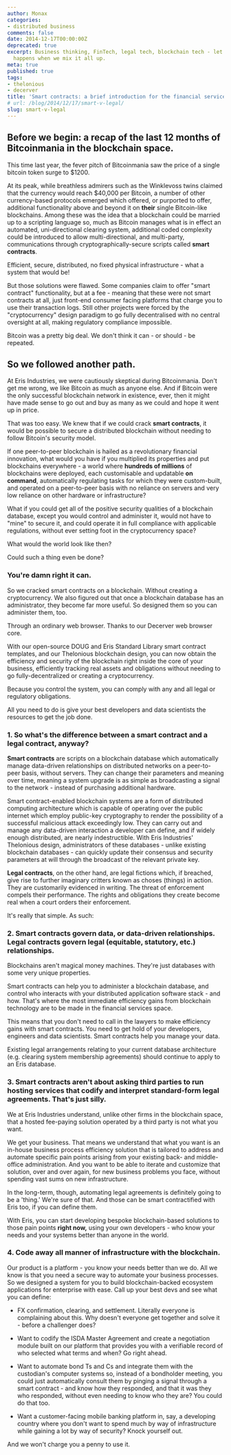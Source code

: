 ```yaml
---
author: Monax
categories:
- distributed business
comments: false
date: 2014-12-17T00:00:00Z
deprecated: true
excerpt: Business thinking, FinTech, legal tech, blockchain tech - let's see what
  happens when we mix it all up.
meta: true
published: true
tags:
- thelonious
- decerver
title: 'Smart contracts: a brief introduction for the financial services industry'
# url: /blog/2014/12/17/smart-v-legal/
slug: smart-v-legal
---
```




## Before we begin: a recap of the last 12 months of Bitcoinmania in the blockchain space.

This time last year, the fever pitch of Bitcoinmania saw the price of a single bitcoin token surge to $1200.

At its peak, while breathless admirers such as the Winklevoss twins claimed that the currency would reach $40,000 per Bitcoin, a number of other currency-based protocols emerged which offered, or purported to offer, additional functionality above and beyond it on **their** single Bitcoin-like blockchains. Among these was the idea that a blockchain could be married up to a scripting language so, much as Bitcoin manages what is in effect an automated, uni-directional clearing system, additional coded complexity could be introduced to allow multi-directional, and multi-party, communications through cryptographically-secure scripts called **smart contracts**.

Efficient, secure, distributed, no fixed physical infrastructure - what a system that would be!

But those solutions were flawed. Some companies claim to offer "smart contract" functionality, but at a fee - meaning that these were not smart contracts at all, just front-end consumer facing platforms that charge you to use their transaction logs. Still other projects were forced by the "cryptocurrency" design paradigm to go fully decentralised with no central oversight at all, making regulatory compliance impossible.

Bitcoin was a pretty big deal. We don't think it can - or should - be repeated.

## So we followed another path.

At Eris Industries, we were cautiously skeptical during Bitcoinmania. Don't get me wrong, we like Bitcoin as much as anyone else. And if Bitcoin were the only successful blockchain network in existence, ever, then it might have made sense to go out and buy as many as we could and hope it went up in price.

That was too easy. We knew that if we could crack **smart contracts**, it would be possible to secure a distributed blockchain without needing to follow Bitcoin's security model.

If one peer-to-peer blockchain is hailed as a revolutionary financial innovation, what would you have if you multiplied its properties and put blockchains everywhere - a world where **hundreds of millions** of blockchains were deployed, each customisable and updatable **on command**, automatically regulating tasks for which they were custom-built, and operated on a peer-to-peer basis with no reliance on servers and very low reliance on other hardware or infrastructure?

What if you could get all of the positive security qualities of a blockchain database, except you would control and administer it, would not have to "mine" to secure it, and could operate it in full compliance with applicable regulations, without ever setting foot in the cryptocurrency space?

What would the world look like then?

Could such a thing even be done?

### You're damn right it can.

So we cracked smart contracts on a blockchain. Without creating a cryptocurrency. We also figured out that once a blockchain database has an administrator, they become far more useful. So designed them so you can administer them, too.

Through an ordinary web browser. Thanks to our Decerver web browser core.

With our open-source DOUG and Eris Standard Library smart contract templates, and our Thelonious blockchain design, you can now obtain the efficiency and security of the blockchain right inside the core of your business, efficiently tracking real assets and obligations without needing to go fully-decentralized or creating a cryptocurrency.

Because you control the system, you can comply with any and all legal or regulatory obligations.

All you need to do is give your best developers and data scientists the resources to get the job done.

### 1. So what's the difference between a smart contract and a legal contract, anyway?

**Smart contracts** are scripts on a blockchain database which automatically manage data-driven relationships on distributed networks on a peer-to-peer basis, without servers. They can change their parameters and meaning over time, meaning a system upgrade is as simple as broadcasting a signal to the network - instead of purchasing additional hardware.

Smart contract-enabled blockchain systems are a form of distributed computing architecture which is capable of operating over the public internet which employ public-key cryptography to render the possibility of a successful malicious attack exceedingly low. They can carry out and manage any data-driven interaction a developer can define, and if widely enough distributed, are nearly indestructible. With Eris Industries' Thelonious design, administrators of these databases - unlike existing blockchain databases - can quickly update their consensus and security parameters at will through the broadcast of the relevant private key.

**Legal contracts**, on the other hand, are legal fictions which, if breached, give rise to further imaginary critters known as choses (things) in action. They are customarily evidenced in writing. The threat of enforcement compels their performance. The rights and obligations they create become real when a court orders their enforcement.

It's really that simple. As such:

### 2. Smart contracts govern data, or data-driven relationships. Legal contracts govern legal (equitable, statutory, etc.) relationships.

Blockchains aren't magical money machines. They're just databases with some very unique properties.

Smart contracts can help you to administer a blockchain database, and control who interacts with your distributed application software stack - and how. That's where the most immediate efficiency gains from blockchain technology are to be made in the financial services space.

This means that you don't need to call in the lawyers to make efficiency gains with smart contracts. You need to get hold of your developers, engineers and data scientists. Smart contracts help you manage your data.

Existing legal arrangements relating to your current database architecture (e.g. clearing system membership agreements) should continue to apply to an Eris database.

### 3. Smart contracts aren't about asking third parties to run hosting services that codify and interpret standard-form legal agreements. That's just silly.

We at Eris Industries understand, unlike other firms in the blockchain space, that a hosted fee-paying solution operated by a third party is not what you want.

We get your business. That means we understand that what you want is an in-house business process efficiency solution that is tailored to address and automate specific pain points arising from your existing back- and middle-office administration. And you want to be able to iterate and customize that solution, over and over again, for new business problems you face, without spending vast sums on new infrastructure.

In the long-term, though, automating legal agreements is definitely going to be a 'thing.' We're sure of that. And those can be smart contractified with Eris too, if you can define them.

With Eris, you can start developing bespoke blockchain-based solutions to those pain points **right now,** using your own developers - who know your needs and your systems better than anyone in the world.

### 4. Code away all manner of infrastructure with the blockchain.

Our product is a platform - you know your needs better than we do. All we know is that you need a secure way to automate your business processes. So we designed a system for you to build blockchain-backed ecosystem applications for enterprise with ease. Call up your best devs and see what you can define:

* FX confirmation, clearing, and settlement. Literally everyone is complaining about this. Why doesn't everyone get together and solve it - before a challenger does?

* Want to codify the ISDA Master Agreement and create a negotiation module built on our platform that provides you with a verifiable record of who selected what terms and when? Go right ahead.

* Want to automate bond Ts and Cs and integrate them with the custodian's computer systems so, instead of a bondholder meeting, you could just automatically consult them by pinging a signal through a smart contract - and know how they responded, and that it was they who responded, without even needing to know who they are? You could do that too.

* Want a customer-facing mobile banking platform in, say, a developing country where you don't want to spend much by way of infrastructure while gaining a lot by way of security? Knock yourself out.

And we won't charge you a penny to use it.
